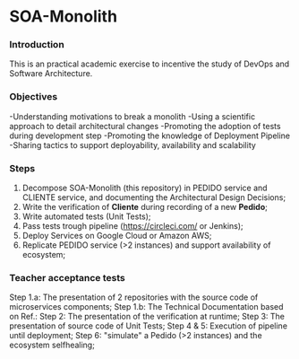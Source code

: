 # SOA-Monolith
### Introduction 

This is an practical academic exercise to incentive the study of DevOps and Software Architecture.

### Objectives
-Understanding motivations to break a monolith
-Using a scientific approach to detail architectural changes
-Promoting the adoption of tests during development step
-Promoting the knowledge of Deployment Pipeline
-Sharing tactics to support deployability, availability and scalability

### Steps 
1. Decompose SOA-Monolith (this repository) in PEDIDO service and CLIENTE service, and documenting the Architectural Design Decisions;
2. Write the verification of **Cliente** during recording of a new **Pedido**;
3. Write automated tests (Unit Tests);
4. Pass tests trough pipeline (https://circleci.com/ or Jenkins);
5. Deploy Services on Google Cloud or Amazon AWS;
6. Replicate PEDIDO service (>2 instances) and support availability of ecosystem;

### Teacher acceptance tests

Step 1.a: The presentation of 2 repositories with the source code of microservices components;
Step 1.b: The Technical Documentation based on Ref.:
Step 2: The presentation of the verification at runtime;
Step 3: The presentation of source code of Unit Tests;
Step 4 & 5: Execution of pipeline until deployment;
Step 6: "simulate" a Pedido (>2 instances) and the ecosystem selfhealing; 


